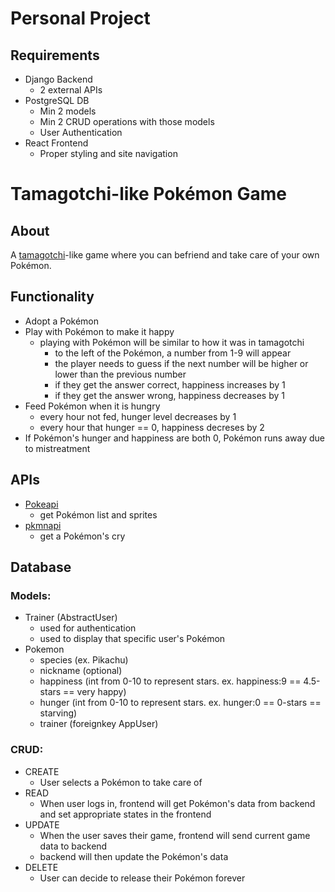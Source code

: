 # Personal Project

## Requirements
- Django Backend
  - 2 external APIs
- PostgreSQL DB
  - Min 2 models
  - Min 2 CRUD operations with those models
  - User Authentication
- React Frontend
  - Proper styling and site navigation

# Tamagotchi-like Pokémon Game

## About
A [tamagotchi](https://en.wikipedia.org/wiki/Tamagotchi)-like game where you can befriend and take care of your own Pokémon.

## Functionality
  - Adopt a Pokémon
  - Play with Pokémon to make it happy
    - playing with Pokémon will be similar to how it was in tamagotchi
      - to the left of the Pokémon, a number from 1-9 will appear
      - the player needs to guess if the next number will be higher or lower than the previous number
      - if they get the answer correct, happiness increases by 1
      - if they get the answer wrong, happiness decreases by 1
  - Feed Pokémon when it is hungry
    - every hour not fed, hunger level decreases by 1
    - every hour that hunger == 0, happiness decreses by 2
  - If Pokémon's hunger and happiness are both 0, Pokémon runs away due to mistreatment
  
## APIs
- [Pokeapi](https://pokeapi.co/)
  - get Pokémon list and sprites
- [pkmnapi](https://www.pkmnapi.com/endpoints/pokemon-cries/#post-pokemon-cry)
  - get a Pokémon's cry

## Database
### Models:
- Trainer (AbstractUser)
  - used for authentication
  - used to display that specific user's Pokémon
- Pokemon
  - species (ex. Pikachu)
  - nickname (optional)
  - happiness (int from 0-10 to represent stars. ex. happiness:9 == 4.5-stars == very happy)
  - hunger (int from 0-10 to represent stars. ex. hunger:0 == 0-stars == starving)
  - trainer (foreignkey AppUser)

### CRUD:
- CREATE
  - User selects a Pokémon to take care of
- READ
  - When user logs in, frontend will get Pokémon's data from backend and set appropriate states in the frontend
- UPDATE
  - When the user saves their game, frontend will send current game data to backend
  - backend will then update the Pokémon's data
- DELETE
  - User can decide to release their Pokémon forever